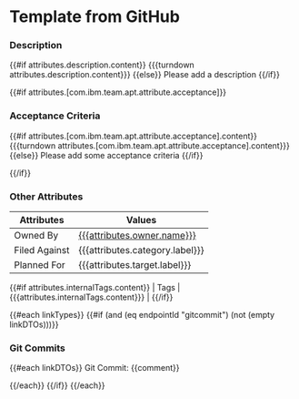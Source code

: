 # Template from GitHub

### Description

{{#if attributes.description.content}}
{{{turndown attributes.description.content}}}
{{else}}
Please add a description
{{/if}}

{{#if attributes.[com.ibm.team.apt.attribute.acceptance]}}
### Acceptance Criteria

{{#if attributes.[com.ibm.team.apt.attribute.acceptance].content}}
{{{turndown attributes.[com.ibm.team.apt.attribute.acceptance].content}}}
{{else}}
Please add some acceptance criteria
{{/if}}

{{/if}}
### Other Attributes

| Attributes | Values |
| --- | --- |
| Owned By | [{{{attributes.owner.name}}}](mailto:{{{attributes.owner.emailAddress}}}) |
| Filed Against | {{{attributes.category.label}}} |
| Planned For | {{{attributes.target.label}}} |
{{#if attributes.internalTags.content}}
| Tags | {{{attributes.internalTags.content}}} |
{{/if}}


{{#each linkTypes}}
{{#if (and (eq endpointId "gitcommit") (not (empty linkDTOs)))}}
### Git Commits

{{#each linkDTOs}}
Git Commit: {{comment}}

{{/each}}
{{/if}}
{{/each}}
